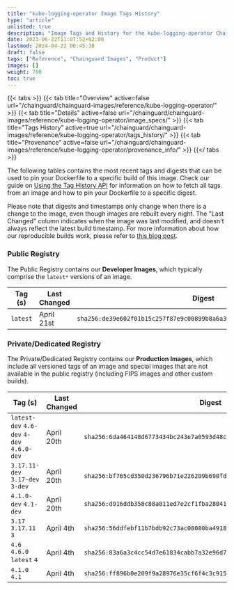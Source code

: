 ```yaml
---
title: "kube-logging-operator Image Tags History"
type: "article"
unlisted: true
description: "Image Tags and History for the kube-logging-operator Chainguard Image"
date: 2023-06-22T11:07:52+02:00
lastmod: 2024-04-22 00:45:38
draft: false
tags: ["Reference", "Chainguard Images", "Product"]
images: []
weight: 700
toc: true
---
```


{{< tabs >}}
{{< tab title="Overview" active=false url="/chainguard/chainguard-images/reference/kube-logging-operator/" >}}
{{< tab title="Details" active=false url="/chainguard/chainguard-images/reference/kube-logging-operator/image_specs/" >}}
{{< tab title="Tags History" active=true url="/chainguard/chainguard-images/reference/kube-logging-operator/tags_history/" >}}
{{< tab title="Provenance" active=false url="/chainguard/chainguard-images/reference/kube-logging-operator/provenance_info/" >}}
{{</ tabs >}}

The following tables contains the most recent tags and digests that can be used to pin your Dockerfile to a specific build of this image. Check our guide on [Using the Tag History API](/chainguard/chainguard-images/using-the-tag-history-api/) for information on how to fetch all tags from an image and how to pin your Dockerfile to a specific digest.

Please note that digests and timestamps only change when there is a change to the image, even though images are rebuilt every night. The "Last Changed" column indicates when the image was last modified, and doesn't always reflect the latest build timestamp. For more information about how our reproducible builds work, please refer to [this blog post](https://www.chainguard.dev/unchained/reproducing-chainguards-reproducible-image-builds).

### Public Registry
The Public Registry contains our **Developer Images**, which typically comprise the `latest*` versions of an image.

| Tag (s)   | Last Changed | Digest                                                                    |
|-----------|--------------|---------------------------------------------------------------------------|
|  `latest` | April 21st   | `sha256:de39e602f01b15c257f87e9c00899b8a6a3fd03a377363ba14efe2cac8bd8d39` |


### Private/Dedicated Registry
The Private/Dedicated Registry contains our **Production Images**, which include all versioned tags of an image and special images that are not available in the public registry (including FIPS images and other custom builds).

| Tag (s)                                     | Last Changed | Digest                                                                    |
|---------------------------------------------|--------------|---------------------------------------------------------------------------|
|  `latest-dev` `4.6-dev` `4-dev` `4.6.0-dev` | April 20th   | `sha256:6da464148d6773434bc243e7a0593d48ce92287752caf1526376ea3535dd8563` |
|  `3.17.11-dev` `3.17-dev` `3-dev`           | April 20th   | `sha256:bf765cd350d236796b71e226209b690fd48cc281a5da973ae73966452298aa4a` |
|  `4.1.0-dev` `4.1-dev`                      | April 20th   | `sha256:d916ddb358c88a811ed7e2cf1fba28041c3bff258fefa612967f7dccf9d98046` |
|  `3.17` `3.17.11` `3`                       | April 4th    | `sha256:56ddfebf11b7bdb92c73ac08080ba4918fa73d5b81d0c06c595aa1687951cd75` |
|  `4.6` `4.6.0` `latest` `4`                 | April 4th    | `sha256:83a6a3c4cc54d7e61834cabb7a32e96d71ab57789ad7bc584b13a34c4af8de6d` |
|  `4.1.0` `4.1`                              | April 4th    | `sha256:ff896b0e209f9a28976e35cf6f4c3c915f1d82d40833e0392715f6e7c52ae138` |


